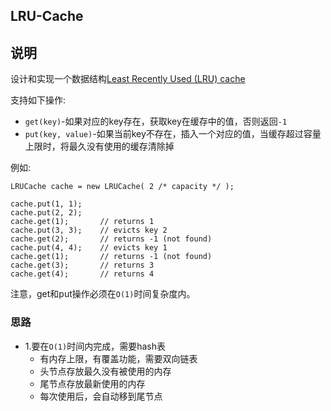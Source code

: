 ## LRU-Cache

## 说明
设计和实现一个数据结构[Least Recently Used (LRU) cache](https://en.wikipedia.org/wiki/Cache_replacement_policies#LRU)

支持如下操作:

* `get(key)`-如果对应的key存在，获取key在缓存中的值，否则返回`-1`
* `put(key, value)`-如果当前key不存在，插入一个对应的值，当缓存超过容量上限时，将最久没有使用的缓存清除掉

例如:

```
LRUCache cache = new LRUCache( 2 /* capacity */ );

cache.put(1, 1);
cache.put(2, 2);
cache.get(1);       // returns 1
cache.put(3, 3);    // evicts key 2
cache.get(2);       // returns -1 (not found)
cache.put(4, 4);    // evicts key 1
cache.get(1);       // returns -1 (not found)
cache.get(3);       // returns 3
cache.get(4);       // returns 4
```

注意，get和put操作必须在`O(1)`时间复杂度内。

### 思路

* 1.要在`O(1)`时间内完成，需要hash表
	* 有内存上限，有覆盖功能，需要双向链表
	* 头节点存放最久没有被使用的内存
	* 尾节点存放最新使用的内存
	* 每次使用后，会自动移到尾节点